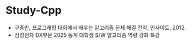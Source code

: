 # Study-Cpp

- 구종만, 프로그래밍 대회에서 배우는 알고리즘 문제 해결 전략, 인사이트, 2012.
- 삼성전자 DX부문 2025 동계 대학생 S/W 알고리즘 역량 강화 특강
